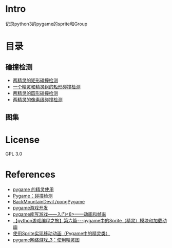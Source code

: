 # Intro
记录python3的pygame的sprite和Group
# 目录
## 碰撞检测
- [两精灵的矩形碰撞检测](./cle_rect.py)
- [一个精灵和精灵组的矩形碰撞检测](./cle_rectg.py)
- [两精灵的圆形碰撞检测](./cle_circle.py)
- [两精灵的像素级碰撞检测](./cle_pixel.py)
## 图集
# License
GPL 3.0

# References
- [pygame 的精灵使用](https://www.cnblogs.com/liquancai/p/13256388.html)
- [Pygame：碰撞检测](https://blog.csdn.net/w15977858408/article/details/104277609)
- [ BackMountainDevil /pongPygame ](https://github.com/BackMountainDevil/pongPygame)
- [pygame游戏开发](https://blog.csdn.net/u014663232/category_9569975.html)
- [pygame库写游戏——入门<8>——动画和帧率](https://blog.csdn.net/weixin_40497712/article/details/78763922)
- [【python游戏编程之旅】第六篇---pygame中的Sprite（精灵）模块和加载动画](https://www.cnblogs.com/msxh/p/5013555.html)
- [使用Sprite实现移动动画（Pygame中的精灵类）](https://zhuanlan.zhihu.com/p/161113693)
- [pygame网络游戏_3：使用精灵图](https://blog.csdn.net/qq_39687901/article/details/88422493)
